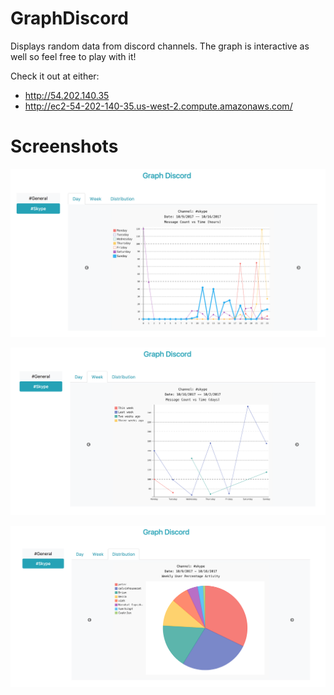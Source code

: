 # GraphDiscord
Displays random data from discord channels. The graph is interactive as well so feel free to play with it!

Check it out at either:
- http://54.202.140.35
- http://ec2-54-202-140-35.us-west-2.compute.amazonaws.com/

# Screenshots
![Image 3](https://github.com/vinhvu200/GraphDiscord/raw/master/DemoImages/image_3.png "Image 3")

![Image 4](https://github.com/vinhvu200/GraphDiscord/raw/master/DemoImages/image_4.png "Image 4")

![Image 5](https://github.com/vinhvu200/GraphDiscord/raw/master/DemoImages/image_5.png "Image 5")
